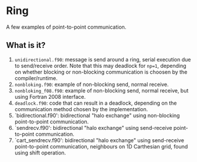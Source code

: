 Ring
====

A few examples of point-to-point communication.

What is it?
-----------
1. `unidirectional.f90`: message is send around a ring, serial execution
    due to send/receive order.  Note that this may deadlock for `np=1`,
    depending on whether blocking or non-blocking communication is choosen
    by the  compiler/runtime.
1. `nonbloking.f90`: example of non-blocking send, normal receive.
1. `nonbloking_f08.f90`: example of non-blocking send, normal receive,
    but using Fortran 2008 interface.
1. `deadlock.f90`: code that can result in a deadlock, depending on
    the communication method chosen by the implementation.
1. `bidirectional.f90': bidirectional "halo exchange" using non-blocking
    point-to-point communication.
1. `sendrecv.f90': bidirectional "halo exchange" using send-receive
    point-to-point communication.
1. `cart_sendrecv.f90': bidirectional "halo exchange" using send-receive
    point-to-point communication, neighbours on 1D Carthesian grid, found
    using shift operation.
